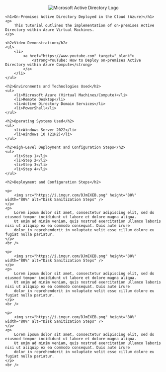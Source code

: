 <!DOCTYPE html>
<html lang="en">
<head>
    <meta charset="UTF-8">
    <meta name="viewport" content="width=device-width, initial-scale=1.0">
    <title>On-Premises Active Directory in Azure</title>
</head>
<body>
    <p align="center">
        <img src="https://i.imgur.com/pU5A58S.png" alt="Microsoft Active Directory Logo" />
    </p>

    <h1>On-Premises Active Directory Deployed in the Cloud (Azure)</h1>
    <p>
        This tutorial outlines the implementation of on-premises Active Directory within Azure Virtual Machines.
    </p>

    <h2>Video Demonstration</h2>
    <ul>
        <li>
            <a href="https://www.youtube.com" target="_blank">
                <strong>YouTube: How to Deploy on-premises Active Directory within Azure Compute</strong>
            </a>
        </li>
    </ul>

    <h2>Environments and Technologies Used</h2>
    <ul>
        <li>Microsoft Azure (Virtual Machines/Compute)</li>
        <li>Remote Desktop</li>
        <li>Active Directory Domain Services</li>
        <li>PowerShell</li>
    </ul>

    <h2>Operating Systems Used</h2>
    <ul>
        <li>Windows Server 2022</li>
        <li>Windows 10 (21H2)</li>
    </ul>

    <h2>High-Level Deployment and Configuration Steps</h2>
    <ul>
        <li>Step 1</li>
        <li>Step 2</li>
        <li>Step 3</li>
        <li>Step 4</li>
    </ul>

    <h2>Deployment and Configuration Steps</h2>

    <p>
        <img src="https://i.imgur.com/DJmEXEB.png" height="80%" width="80%" alt="Disk Sanitization Steps" />
    </p>
    <p>
        Lorem ipsum dolor sit amet, consectetur adipiscing elit, sed do eiusmod tempor incididunt ut labore et dolore magna aliqua. 
        Ut enim ad minim veniam, quis nostrud exercitation ullamco laboris nisi ut aliquip ex ea commodo consequat. Duis aute irure 
        dolor in reprehenderit in voluptate velit esse cillum dolore eu fugiat nulla pariatur.
    </p>
    <br />

    <p>
        <img src="https://i.imgur.com/DJmEXEB.png" height="80%" width="80%" alt="Disk Sanitization Steps" />
    </p>
    <p>
        Lorem ipsum dolor sit amet, consectetur adipiscing elit, sed do eiusmod tempor incididunt ut labore et dolore magna aliqua. 
        Ut enim ad minim veniam, quis nostrud exercitation ullamco laboris nisi ut aliquip ex ea commodo consequat. Duis aute irure 
        dolor in reprehenderit in voluptate velit esse cillum dolore eu fugiat nulla pariatur.
    </p>
    <br />

    <p>
        <img src="https://i.imgur.com/DJmEXEB.png" height="80%" width="80%" alt="Disk Sanitization Steps" />
    </p>
    <p>
        Lorem ipsum dolor sit amet, consectetur adipiscing elit, sed do eiusmod tempor incididunt ut labore et dolore magna aliqua. 
        Ut enim ad minim veniam, quis nostrud exercitation ullamco laboris nisi ut aliquip ex ea commodo consequat. Duis aute irure 
        dolor in reprehenderit in voluptate velit esse cillum dolore eu fugiat nulla pariatur.
    </p>
    <br />
</body>
</html>

